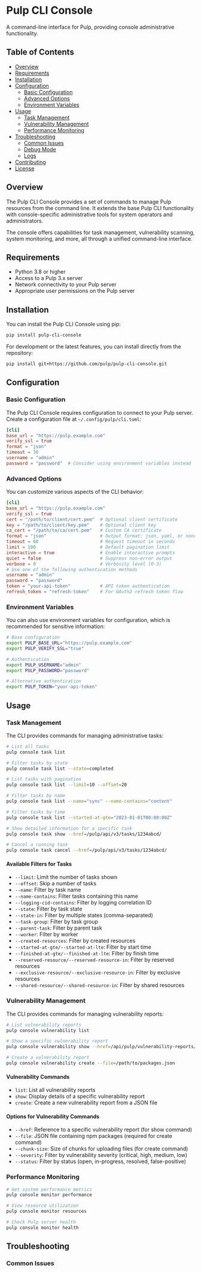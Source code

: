 # Pulp CLI Console

A command-line interface for Pulp, providing console administrative functionality.

## Table of Contents
- [Overview](#overview)
- [Requirements](#requirements)
- [Installation](#installation)
- [Configuration](#configuration)
  - [Basic Configuration](#basic-configuration)
  - [Advanced Options](#advanced-options)
  - [Environment Variables](#environment-variables)
- [Usage](#usage)
  - [Task Management](#task-management)
  - [Vulnerability Management](#vulnerability-management)
  - [Performance Monitoring](#performance-monitoring)
- [Troubleshooting](#troubleshooting)
  - [Common Issues](#common-issues)
  - [Debug Mode](#debug-mode)
  - [Logs](#logs)
- [Contributing](#contributing)
- [License](#license)

## Overview

The Pulp CLI Console provides a set of commands to manage Pulp resources from the command line. It extends the base Pulp CLI functionality with console-specific administrative tools for system operators and administrators.

The console offers capabilities for task management, vulnerability scanning, system monitoring, and more, all through a unified command-line interface.

## Requirements

- Python 3.8 or higher
- Access to a Pulp 3.x server
- Network connectivity to your Pulp server
- Appropriate user permissions on the Pulp server

## Installation

You can install the Pulp CLI Console using pip:

```bash
pip install pulp-cli-console
```

For development or the latest features, you can install directly from the repository:

```bash
pip install git+https://github.com/pulp/pulp-cli-console.git
```

## Configuration

### Basic Configuration

The Pulp CLI Console requires configuration to connect to your Pulp server. Create a configuration file at `~/.config/pulp/cli.toml`:

```toml
[cli]
base_url = "https://pulp.example.com"
verify_ssl = true
format = "json"
timeout = 30
username = "admin"
password = "password"  # Consider using environment variables instead
```

### Advanced Options

You can customize various aspects of the CLI behavior:

```toml
[cli]
base_url = "https://pulp.example.com"
verify_ssl = true
cert = "/path/to/client/cert.pem"  # Optional client certificate
key = "/path/to/client/key.pem"    # Optional client key
ca_cert = "/path/to/ca/cert.pem"   # Custom CA certificate
format = "json"                    # Output format: json, yaml, or none
timeout = 60                       # Request timeout in seconds
limit = 100                        # Default pagination limit
interactive = true                 # Enable interactive prompts
quiet = false                      # Suppress non-error output
verbose = 0                        # Verbosity level (0-3)
# Use one of the following authentication methods
username = "admin"
password = "password"
token = "your-api-token"           # API token authentication
refresh_token = "refresh-token"    # For OAuth2 refresh token flow
```

### Environment Variables

You can also use environment variables for configuration, which is recommended for sensitive information:

```bash
# Base configuration
export PULP_BASE_URL="https://pulp.example.com"
export PULP_VERIFY_SSL="true"

# Authentication
export PULP_USERNAME="admin"
export PULP_PASSWORD="password"

# Alternative authentication
export PULP_TOKEN="your-api-token"
```

## Usage

### Task Management

The CLI provides commands for managing administrative tasks:

```bash
# List all tasks
pulp console task list

# Filter tasks by state
pulp console task list --state=completed

# List tasks with pagination
pulp console task list --limit=10 --offset=20

# Filter tasks by name
pulp console task list --name="sync" --name-contains="content"

# Filter tasks by time
pulp console task list --started-at-gte="2023-01-01T00:00:00Z"

# Show detailed information for a specific task
pulp console task show --href=/pulp/api/v3/tasks/1234abcd/

# Cancel a running task
pulp console task cancel --href=/pulp/api/v3/tasks/1234abcd/
```

#### Available Filters for Tasks

- `--limit`: Limit the number of tasks shown
- `--offset`: Skip a number of tasks
- `--name`: Filter by task name
- `--name-contains`: Filter tasks containing this name
- `--logging-cid-contains`: Filter by logging correlation ID
- `--state`: Filter by task state
- `--state-in`: Filter by multiple states (comma-separated)
- `--task-group`: Filter by task group
- `--parent-task`: Filter by parent task
- `--worker`: Filter by worker
- `--created-resources`: Filter by created resources
- `--started-at-gte/--started-at-lte`: Filter by start time
- `--finished-at-gte/--finished-at-lte`: Filter by finish time
- `--reserved-resource/--reserved-resource-in`: Filter by reserved resources
- `--exclusive-resource/--exclusive-resource-in`: Filter by exclusive resources
- `--shared-resource/--shared-resource-in`: Filter by shared resources

### Vulnerability Management

The CLI provides commands for managing vulnerability reports:

```bash
# List vulnerability reports
pulp console vulnerability list

# Show a specific vulnerability report
pulp console vulnerability show --href=/api/pulp/vulnerability-reports/123/

# Create a vulnerability report
pulp console vulnerability create --file=/path/to/packages.json
```

#### Vulnerability Commands

- `list`: List all vulnerability reports
- `show`: Display details of a specific vulnerability report
- `create`: Create a new vulnerability report from a JSON file

#### Options for Vulnerability Commands

- `--href`: Reference to a specific vulnerability report (for show command)
- `--file`: JSON file containing npm packages (required for create command)
- `--chunk-size`: Size of chunks for uploading files (for create command)
- `--severity`: Filter by vulnerability severity (critical, high, medium, low)
- `--status`: Filter by status (open, in-progress, resolved, false-positive)

### Performance Monitoring

```bash
# Get system performance metrics
pulp console monitor performance

# View resource utilization
pulp console monitor resources

# Check Pulp server health
pulp console monitor health
```

## Troubleshooting

### Common Issues
